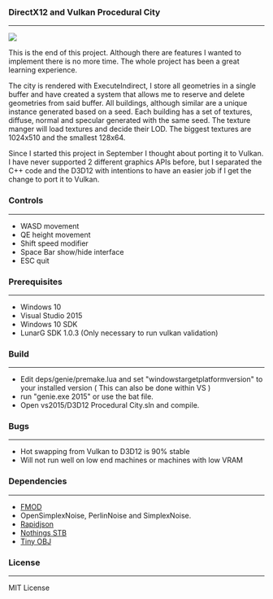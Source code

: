 ### DirectX12 and Vulkan Procedural City ###
----
![](assets/demo.gif "")

This is the end of this project. Although there are features I wanted to implement there is no more time. The whole project has been a great learning experience.

The city is rendered with ExecuteIndirect, I store all geometries in a single buffer and have created a system that allows me to reserve and delete geometries from said buffer. All buildings, although similar are a unique instance generated based on a seed. Each building has a set of textures, diffuse, normal and specular generated with the same seed. The texture manger will load textures and decide their LOD. The biggest textures are 1024x510 and the smallest 128x64.

Since I started this project in September I thought about porting it to Vulkan. I have never supported 2 different graphics APIs before, but I separated the C++ code and the D3D12 with intentions to have an easier job if I get the change to port it to Vulkan.

### Controls ###
---
- WASD movement
- QE height movement
- Shift speed modifier
- Space Bar show/hide interface
- ESC quit

### Prerequisites ###
---
- Windows 10
- Visual Studio 2015
- Windows 10 SDK
- LunarG SDK 1.0.3 (Only necessary to run vulkan validation)

### Build ###
---
- Edit deps/genie/premake.lua and set "windowstargetplatformversion" to your installed version ( This can also be done within VS )
- run "genie.exe 2015" or use the bat file.
- Open vs2015/D3D12 Procedural City.sln and compile.

### Bugs ###
---
- Hot swapping from Vulkan to D3D12 is 90% stable
- Will not run well on low end machines or machines with low VRAM

### Dependencies ###
---
- [FMOD](http://www.fmod.org/)
- OpenSimplexNoise, PerlinNoise and SimplexNoise.
- [Rapidjson](https://github.com/miloyip/rapidjson)
- [Nothings STB](https://github.com/nothings/stb)
- [Tiny OBJ](https://github.com/syoyo/tinyobjloader)

### License ###
---
MIT License
